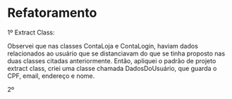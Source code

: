 # Refatoramento


1º Extract Class: 
  
  Observei que nas classes ContaLoja e ContaLogin, haviam dados relacionados ao usuário que se distanciavam do que se tinha proposto nas duas classes citadas anteriormente. Então, apliquei o padrão de projeto extract class, criei uma classe chamada DadosDoUsuário, que guarda o CPF, email, endereço e nome.
  
2º

